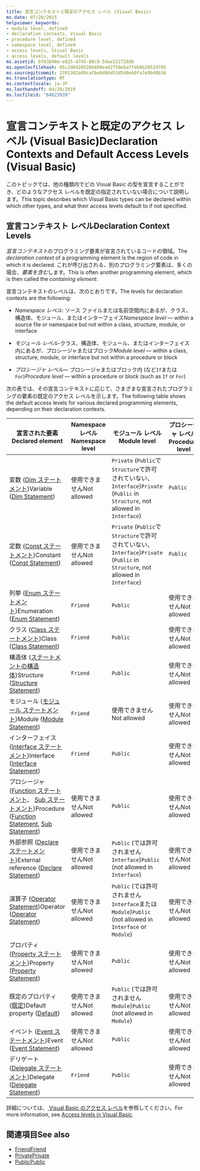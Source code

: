```yaml
---
title: 宣言コンテキストと既定のアクセス レベル (Visual Basic)
ms.date: 07/20/2015
helpviewer_keywords:
- module level, defined
- declaration contexts, Visual Basic
- procedure level, defined
- namespace level, defined
- access levels, Visual Basic
- access levels, default levels
ms.assetid: bf63b96e-e825-4745-88c8-5dae222728db
ms.openlocfilehash: 05c2d6420526b660ead2f50eba7feb6b20524705
ms.sourcegitcommit: 2701302a99cafbe0d86d53d540eb0fa7e9b46b36
ms.translationtype: MT
ms.contentlocale: ja-JP
ms.lasthandoff: 04/28/2019
ms.locfileid: "64623939"
---
```

# <a name="declaration-contexts-and-default-access-levels-visual-basic"></a><span data-ttu-id="27503-102">宣言コンテキストと既定のアクセス レベル (Visual Basic)</span><span class="sxs-lookup"><span data-stu-id="27503-102">Declaration Contexts and Default Access Levels (Visual Basic)</span></span>
<span data-ttu-id="27503-103">このトピックでは、他の種類内でどの Visual Basic の型を宣言することができ、どのようなアクセス レベルを既定の指定されていない場合について説明します。</span><span class="sxs-lookup"><span data-stu-id="27503-103">This topic describes which Visual Basic types can be declared within which other types, and what their access levels default to if not specified.</span></span>  
  
## <a name="declaration-context-levels"></a><span data-ttu-id="27503-104">宣言コンテキスト レベル</span><span class="sxs-lookup"><span data-stu-id="27503-104">Declaration Context Levels</span></span>  
 <span data-ttu-id="27503-105">*宣言コンテキスト*のプログラミング要素が宣言されているコードの領域。</span><span class="sxs-lookup"><span data-stu-id="27503-105">The *declaration context* of a programming element is the region of code in which it is declared.</span></span> <span data-ttu-id="27503-106">これが呼び出される、別のプログラミング要素は、多くの場合、*要素を含む*します。</span><span class="sxs-lookup"><span data-stu-id="27503-106">This is often another programming element, which is then called the *containing element*.</span></span>  
  
 <span data-ttu-id="27503-107">宣言コンテキストのレベルは、次のとおりです。</span><span class="sxs-lookup"><span data-stu-id="27503-107">The levels for declaration contexts are the following:</span></span>  
  
- <span data-ttu-id="27503-108">*Namespace レベル*: ソース ファイルまたは名前空間内にあるが、クラス、構造体、モジュール、またはインターフェイス</span><span class="sxs-lookup"><span data-stu-id="27503-108">*Namespace level* — within a source file or namespace but not within a class, structure, module, or interface</span></span>  
  
- <span data-ttu-id="27503-109">*モジュール レベル*-クラス、構造体、モジュール、またはインターフェイス内にあるが、プロシージャまたはブロック</span><span class="sxs-lookup"><span data-stu-id="27503-109">*Module level* — within a class, structure, module, or interface but not within a procedure or block</span></span>  
  
- <span data-ttu-id="27503-110">*プロシージャ レベル*— プロシージャまたはブロック内 (など`If`または`For`)</span><span class="sxs-lookup"><span data-stu-id="27503-110">*Procedure level* — within a procedure or block (such as `If` or `For`)</span></span>  
  
 <span data-ttu-id="27503-111">次の表では、その宣言コンテキストに応じて、さまざまな宣言されたプログラミングの要素の既定のアクセス レベルを示します。</span><span class="sxs-lookup"><span data-stu-id="27503-111">The following table shows the default access levels for various declared programming elements, depending on their declaration contexts.</span></span>  
  
|<span data-ttu-id="27503-112">宣言された要素</span><span class="sxs-lookup"><span data-stu-id="27503-112">Declared element</span></span>|<span data-ttu-id="27503-113">Namespace レベル</span><span class="sxs-lookup"><span data-stu-id="27503-113">Namespace level</span></span>|<span data-ttu-id="27503-114">モジュール レベル</span><span class="sxs-lookup"><span data-stu-id="27503-114">Module level</span></span>|<span data-ttu-id="27503-115">プロシージャ レベル</span><span class="sxs-lookup"><span data-stu-id="27503-115">Procedure level</span></span>|  
|----------------------|---------------------|------------------|---------------------|  
|<span data-ttu-id="27503-116">変数 ([Dim ステートメント](../../../visual-basic/language-reference/statements/dim-statement.md))</span><span class="sxs-lookup"><span data-stu-id="27503-116">Variable ([Dim Statement](../../../visual-basic/language-reference/statements/dim-statement.md))</span></span>|<span data-ttu-id="27503-117">使用できません</span><span class="sxs-lookup"><span data-stu-id="27503-117">Not allowed</span></span>|<span data-ttu-id="27503-118">`Private` (`Public`で`Structure`で許可されていない、 `Interface`)</span><span class="sxs-lookup"><span data-stu-id="27503-118">`Private` (`Public` in `Structure`, not allowed in `Interface`)</span></span>|`Public`|  
|<span data-ttu-id="27503-119">定数 ([Const ステートメント](../../../visual-basic/language-reference/statements/const-statement.md))</span><span class="sxs-lookup"><span data-stu-id="27503-119">Constant ([Const Statement](../../../visual-basic/language-reference/statements/const-statement.md))</span></span>|<span data-ttu-id="27503-120">使用できません</span><span class="sxs-lookup"><span data-stu-id="27503-120">Not allowed</span></span>|<span data-ttu-id="27503-121">`Private` (`Public`で`Structure`で許可されていない、 `Interface`)</span><span class="sxs-lookup"><span data-stu-id="27503-121">`Private` (`Public` in `Structure`, not allowed in `Interface`)</span></span>|`Public`|  
|<span data-ttu-id="27503-122">列挙 ([Enum ステートメント](../../../visual-basic/language-reference/statements/enum-statement.md))</span><span class="sxs-lookup"><span data-stu-id="27503-122">Enumeration ([Enum Statement](../../../visual-basic/language-reference/statements/enum-statement.md))</span></span>|`Friend`|`Public`|<span data-ttu-id="27503-123">使用できません</span><span class="sxs-lookup"><span data-stu-id="27503-123">Not allowed</span></span>|  
|<span data-ttu-id="27503-124">クラス ([Class ステートメント](../../../visual-basic/language-reference/statements/class-statement.md))</span><span class="sxs-lookup"><span data-stu-id="27503-124">Class ([Class Statement](../../../visual-basic/language-reference/statements/class-statement.md))</span></span>|`Friend`|`Public`|<span data-ttu-id="27503-125">使用できません</span><span class="sxs-lookup"><span data-stu-id="27503-125">Not allowed</span></span>|  
|<span data-ttu-id="27503-126">構造体 ([ステートメントの構造体](../../../visual-basic/language-reference/statements/structure-statement.md))</span><span class="sxs-lookup"><span data-stu-id="27503-126">Structure ([Structure Statement](../../../visual-basic/language-reference/statements/structure-statement.md))</span></span>|`Friend`|`Public`|<span data-ttu-id="27503-127">使用できません</span><span class="sxs-lookup"><span data-stu-id="27503-127">Not allowed</span></span>|  
|<span data-ttu-id="27503-128">モジュール ([モジュール ステートメント](../../../visual-basic/language-reference/statements/module-statement.md))</span><span class="sxs-lookup"><span data-stu-id="27503-128">Module ([Module Statement](../../../visual-basic/language-reference/statements/module-statement.md))</span></span>|`Friend`|<span data-ttu-id="27503-129">使用できません</span><span class="sxs-lookup"><span data-stu-id="27503-129">Not allowed</span></span>|<span data-ttu-id="27503-130">使用できません</span><span class="sxs-lookup"><span data-stu-id="27503-130">Not allowed</span></span>|  
|<span data-ttu-id="27503-131">インターフェイス ([Interface ステートメント](../../../visual-basic/language-reference/statements/interface-statement.md))</span><span class="sxs-lookup"><span data-stu-id="27503-131">Interface ([Interface Statement](../../../visual-basic/language-reference/statements/interface-statement.md))</span></span>|`Friend`|`Public`|<span data-ttu-id="27503-132">使用できません</span><span class="sxs-lookup"><span data-stu-id="27503-132">Not allowed</span></span>|  
|<span data-ttu-id="27503-133">プロシージャ ([Function ステートメント](../../../visual-basic/language-reference/statements/function-statement.md)、 [Sub ステートメント](../../../visual-basic/language-reference/statements/sub-statement.md))</span><span class="sxs-lookup"><span data-stu-id="27503-133">Procedure ([Function Statement](../../../visual-basic/language-reference/statements/function-statement.md), [Sub Statement](../../../visual-basic/language-reference/statements/sub-statement.md))</span></span>|<span data-ttu-id="27503-134">使用できません</span><span class="sxs-lookup"><span data-stu-id="27503-134">Not allowed</span></span>|`Public`|<span data-ttu-id="27503-135">使用できません</span><span class="sxs-lookup"><span data-stu-id="27503-135">Not allowed</span></span>|  
|<span data-ttu-id="27503-136">外部参照 ([Declare ステートメント](../../../visual-basic/language-reference/statements/declare-statement.md))</span><span class="sxs-lookup"><span data-stu-id="27503-136">External reference ([Declare Statement](../../../visual-basic/language-reference/statements/declare-statement.md))</span></span>|<span data-ttu-id="27503-137">使用できません</span><span class="sxs-lookup"><span data-stu-id="27503-137">Not allowed</span></span>|<span data-ttu-id="27503-138">`Public` (では許可されません`Interface`)</span><span class="sxs-lookup"><span data-stu-id="27503-138">`Public` (not allowed in `Interface`)</span></span>|<span data-ttu-id="27503-139">使用できません</span><span class="sxs-lookup"><span data-stu-id="27503-139">Not allowed</span></span>|  
|<span data-ttu-id="27503-140">演算子 ([Operator Statement](../../../visual-basic/language-reference/statements/operator-statement.md))</span><span class="sxs-lookup"><span data-stu-id="27503-140">Operator ([Operator Statement](../../../visual-basic/language-reference/statements/operator-statement.md))</span></span>|<span data-ttu-id="27503-141">使用できません</span><span class="sxs-lookup"><span data-stu-id="27503-141">Not allowed</span></span>|<span data-ttu-id="27503-142">`Public` (では許可されません`Interface`または`Module`)</span><span class="sxs-lookup"><span data-stu-id="27503-142">`Public` (not allowed in `Interface` or `Module`)</span></span>|<span data-ttu-id="27503-143">使用できません</span><span class="sxs-lookup"><span data-stu-id="27503-143">Not allowed</span></span>|  
|<span data-ttu-id="27503-144">プロパティ ([Property ステートメント](../../../visual-basic/language-reference/statements/property-statement.md))</span><span class="sxs-lookup"><span data-stu-id="27503-144">Property ([Property Statement](../../../visual-basic/language-reference/statements/property-statement.md))</span></span>|<span data-ttu-id="27503-145">使用できません</span><span class="sxs-lookup"><span data-stu-id="27503-145">Not allowed</span></span>|`Public`|<span data-ttu-id="27503-146">使用できません</span><span class="sxs-lookup"><span data-stu-id="27503-146">Not allowed</span></span>|  
|<span data-ttu-id="27503-147">既定のプロパティ ([既定](../../../visual-basic/language-reference/modifiers/default.md))</span><span class="sxs-lookup"><span data-stu-id="27503-147">Default property ([Default](../../../visual-basic/language-reference/modifiers/default.md))</span></span>|<span data-ttu-id="27503-148">使用できません</span><span class="sxs-lookup"><span data-stu-id="27503-148">Not allowed</span></span>|<span data-ttu-id="27503-149">`Public` (では許可されません`Module`)</span><span class="sxs-lookup"><span data-stu-id="27503-149">`Public` (not allowed in `Module`)</span></span>|<span data-ttu-id="27503-150">使用できません</span><span class="sxs-lookup"><span data-stu-id="27503-150">Not allowed</span></span>|  
|<span data-ttu-id="27503-151">イベント ([Event ステートメント](../../../visual-basic/language-reference/statements/event-statement.md))</span><span class="sxs-lookup"><span data-stu-id="27503-151">Event ([Event Statement](../../../visual-basic/language-reference/statements/event-statement.md))</span></span>|<span data-ttu-id="27503-152">使用できません</span><span class="sxs-lookup"><span data-stu-id="27503-152">Not allowed</span></span>|`Public`|<span data-ttu-id="27503-153">使用できません</span><span class="sxs-lookup"><span data-stu-id="27503-153">Not allowed</span></span>|  
|<span data-ttu-id="27503-154">デリゲート ([Delegate ステートメント](../../../visual-basic/language-reference/statements/delegate-statement.md))</span><span class="sxs-lookup"><span data-stu-id="27503-154">Delegate ([Delegate Statement](../../../visual-basic/language-reference/statements/delegate-statement.md))</span></span>|`Friend`|`Public`|<span data-ttu-id="27503-155">使用できません</span><span class="sxs-lookup"><span data-stu-id="27503-155">Not allowed</span></span>|  
  
 <span data-ttu-id="27503-156">詳細については、[ Visual Basic のアクセス レベル](../../../visual-basic/programming-guide/language-features/declared-elements/access-levels.md)を参照してください。</span><span class="sxs-lookup"><span data-stu-id="27503-156">For more information, see [Access levels in Visual Basic](../../../visual-basic/programming-guide/language-features/declared-elements/access-levels.md).</span></span>  
  
## <a name="see-also"></a><span data-ttu-id="27503-157">関連項目</span><span class="sxs-lookup"><span data-stu-id="27503-157">See also</span></span>

- [<span data-ttu-id="27503-158">Friend</span><span class="sxs-lookup"><span data-stu-id="27503-158">Friend</span></span>](../../../visual-basic/language-reference/modifiers/friend.md)
- [<span data-ttu-id="27503-159">Private</span><span class="sxs-lookup"><span data-stu-id="27503-159">Private</span></span>](../../../visual-basic/language-reference/modifiers/private.md)
- [<span data-ttu-id="27503-160">Public</span><span class="sxs-lookup"><span data-stu-id="27503-160">Public</span></span>](../../../visual-basic/language-reference/modifiers/public.md)
